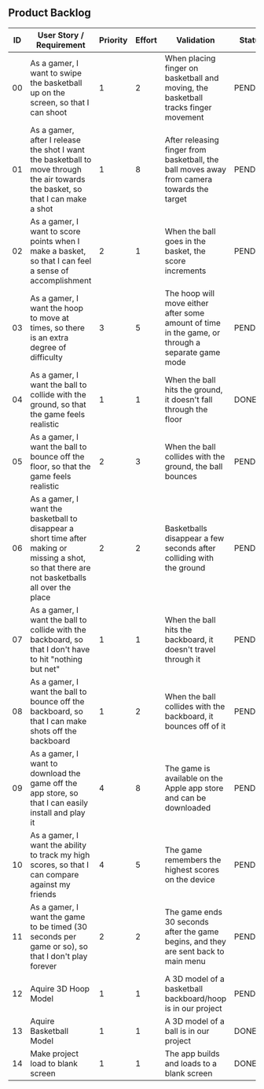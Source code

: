 ## Product Backlog

ID | User Story / Requirement | Priority | Effort | Validation | Status
--- | --- | --- | --- | --- | ---
00 | As a gamer, I want to swipe the basketball up on the screen, so that I can shoot | 1 | 2 | When placing finger on basketball and moving, the basketball tracks finger movement | PENDING
01 | As a gamer, after I release the shot I want the basketball to move through the air towards the basket, so that I can make a shot | 1 | 8 | After releasing finger from basketball, the ball moves away from camera towards the target  | PENDING
02 | As a gamer, I want to score points when I make a basket, so that I can feel a sense of accomplishment | 2 | 1 | When the ball goes in the basket, the score increments | PENDING
03 | As a gamer, I want the hoop to move at times, so there is an extra degree of difficulty | 3 | 5 | The hoop will move either after some amount of time in the game, or through a separate game mode | PENDING
04 | As a gamer, I want the ball to collide with the ground, so that the game feels realistic | 1 | 1 | When the ball hits the ground, it doesn't fall through the floor | DONE
05 | As a gamer, I want the ball to bounce off the floor, so that the game feels realistic | 2 | 3 | When the ball collides with the ground, the ball bounces | PENDING
06 | As a gamer, I want the basketball to disappear a short time after making or missing a shot, so that there are not basketballs all over the place | 2 | 2 | Basketballs disappear a few seconds after colliding with the ground | PENDING
07 | As a gamer, I want the ball to collide with the backboard, so that I don't have to hit "nothing but net" | 1 | 1 | When the ball hits the backboard, it doesn't travel through it | PENDING
08 | As a gamer, I want the ball to bounce off the backboard, so that I can make shots off the backboard | 1 | 2 | When the ball collides with the backboard, it bounces off of it | PENDING
09 | As a gamer, I want to download the game off the app store, so that I can easily install and play it | 4 | 8 | The game is available on the Apple app store and can be downloaded | PENDING
10 | As a gamer, I want the ability to track my high scores, so that I can compare against my friends | 4 | 5 | The game remembers the highest scores on the device | PENDING
11 | As a gamer, I want the game to be timed (30 seconds per game or so), so that I don't play forever | 2 | 2 | The game ends 30 seconds after the game begins, and they are sent back to main menu | PENDING
12 | Aquire 3D Hoop Model | 1 | 1 | A 3D model of a basketball backboard/hoop is in our project | PENDING
13 | Aquire Basketball Model | 1 | 1 | A 3D model of a ball is in our project | DONE
14 | Make project load to blank screen | 1 | 1 | The app builds and loads to a blank screen | DONE
